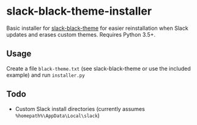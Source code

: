 # slack-black-theme-installer

Basic installer for [slack-black-theme](https://github.com/Nockiro/slack-black-theme) for easier reinstallation when Slack updates and erases custom themes. Requires Python 3.5+.

## Usage
Create a file `black-theme.txt` (see slack-black-theme or use the included example) and run `installer.py`

## Todo
- Custom Slack install directories (currently assumes `%homepath%\AppData\Local\slack`)